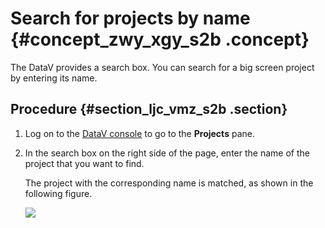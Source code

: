 # Search for projects by name {#concept_zwy_xgy_s2b .concept}

The DataV provides a search box. You can search for a big screen project by entering its name.

## Procedure {#section_ljc_vmz_s2b .section}

1.  Log on to the [DataV console](https://partners-intl.console.aliyun.com/#/datav) to go to the **Projects** pane.
2.  In the search box on the right side of the page, enter the name of the project that you want to find.

    The project with the corresponding name is matched, as shown in the following figure.

    ![](http://static-aliyun-doc.oss-cn-hangzhou.aliyuncs.com/assets/img/17347/15583440469203_en-US.png)



